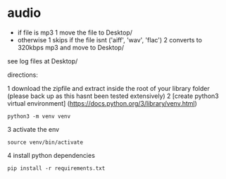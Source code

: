 # audio

* if file is mp3
  1 move the file to Desktop/<output>
* otherwise
  1 skips if the file isnt ('aiff', 'wav', 'flac')
  2 converts to 320kbps mp3 and move to Desktop/<output>
 
 see log files at Desktop/<output>
 
 directions:
 
 1 download the zipfile and extract inside the root of your library folder (please back up as this hasnt been tested extensively)
 2 [create python3 virtual environment] (https://docs.python.org/3/library/venv.html)
 ```
 python3 -m venv venv
 ```
 3 activate the env
 ```
 source venv/bin/activate
 ```
 4 install python dependencies
 ```
 pip install -r requirements.txt
 ```
